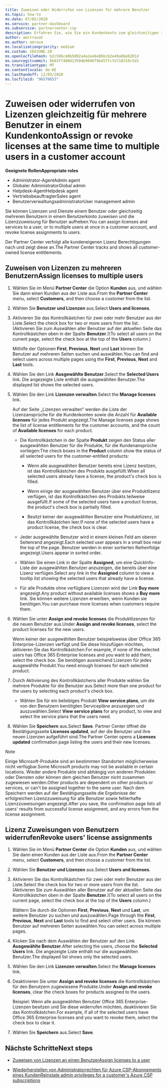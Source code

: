 ```yaml
---
title: Zuweisen oder Widerrufen von Lizenzen für mehrere Benutzer
ms.topic: how-to
ms.date: 07/02/2020
ms.service: partner-dashboard
ms.subservice: partnercenter-csp
description: Erfahren Sie, wie Sie ein Kundenkonto zum gleichzeitigen zuweisen oder widerrufen von Lizenzen und Diensten für einen oder mehrere Benutzer verwenden.
author: amitravat
ms.author: amrava
ms.localizationpriority: medium
ms.custom: SEOJUNE.20
ms.openlocfilehash: b2c59bc40b5092a4a2ee6e06bcb2e49a86e0201d
ms.sourcegitcommit: 6b03ff400d1350db9696f9b457fcfe710310c5d3
ms.translationtype: MT
ms.contentlocale: de-DE
ms.lasthandoff: 12/03/2020
ms.locfileid: "96570653"
---
```

# <a name="assign-or-revoke-licenses-at-the-same-time-to-multiple-users-in-a-customer-account"></a><span data-ttu-id="2ee5f-103">Zuweisen oder widerrufen von Lizenzen gleichzeitig für mehrere Benutzer in einem Kundenkonto</span><span class="sxs-lookup"><span data-stu-id="2ee5f-103">Assign or revoke licenses at the same time to multiple users in a customer account</span></span>

<span data-ttu-id="2ee5f-104">**Geeignete Rollen**</span><span class="sxs-lookup"><span data-stu-id="2ee5f-104">**Appropriate roles**</span></span>

- <span data-ttu-id="2ee5f-105">Administrator-Agent</span><span class="sxs-lookup"><span data-stu-id="2ee5f-105">Admin agent</span></span>
- <span data-ttu-id="2ee5f-106">Globaler Administrator</span><span class="sxs-lookup"><span data-stu-id="2ee5f-106">Global admin</span></span>
- <span data-ttu-id="2ee5f-107">Helpdesk-Agent</span><span class="sxs-lookup"><span data-stu-id="2ee5f-107">Helpdesk agent</span></span>
- <span data-ttu-id="2ee5f-108">Vertriebsbeauftragter</span><span class="sxs-lookup"><span data-stu-id="2ee5f-108">Sales agent</span></span>
- <span data-ttu-id="2ee5f-109">Benutzerverwaltungsadministrator</span><span class="sxs-lookup"><span data-stu-id="2ee5f-109">User management admin</span></span>

<span data-ttu-id="2ee5f-110">Sie können Lizenzen und Dienste einem Benutzer oder gleichzeitig mehreren Benutzern in einem Benutzerkonto zuweisen und die Lizenzzuweisung für Benutzer aufheben.</span><span class="sxs-lookup"><span data-stu-id="2ee5f-110">You can assign licenses and services to a user, or to multiple users at once in a customer account, and revoke license assignments to users.</span></span>

<span data-ttu-id="2ee5f-111">Der Partner Center verfolgt alle kundeneigenen Lizenz Berechtigungen nach und zeigt diese an.</span><span class="sxs-lookup"><span data-stu-id="2ee5f-111">The Partner Center tracks and shows all customer-owned license entitlements.</span></span>

## <a name="assign-licenses-to-multiple-users"></a><span data-ttu-id="2ee5f-112">Zuweisen von Lizenzen zu mehreren Benutzern</span><span class="sxs-lookup"><span data-stu-id="2ee5f-112">Assign licenses to multiple users</span></span>

1. <span data-ttu-id="2ee5f-113">Wählen Sie im Menü **Partner Center** die Option **Kunden** aus, und wählen Sie dann einen Kunden aus der Liste aus.</span><span class="sxs-lookup"><span data-stu-id="2ee5f-113">From the **Partner Center** menu, select **Customers**, and then choose a customer from the list.</span></span>

2. <span data-ttu-id="2ee5f-114">Wählen Sie **Benutzer und Lizenzen** aus.</span><span class="sxs-lookup"><span data-stu-id="2ee5f-114">Select **Users and licenses**.</span></span>

3. <span data-ttu-id="2ee5f-115">Aktivieren Sie das Kontrollkästchen für zwei oder mehr Benutzer aus der Liste.</span><span class="sxs-lookup"><span data-stu-id="2ee5f-115">Select the check box for two or more users from the list.</span></span> <span data-ttu-id="2ee5f-116">(Aktivieren Sie zum Auswählen aller Benutzer auf der aktuellen Seite das Kontrollkästchen oben in der Spalte **Benutzer**.)</span><span class="sxs-lookup"><span data-stu-id="2ee5f-116">(To select all users on the current page, select the check box at the top of the **Users** column.)</span></span>

    <span data-ttu-id="2ee5f-117">Mithilfe der Optionen **First**, **Previous**, **Next** und **Last** können Sie Benutzer auf mehreren Seiten suchen und auswählen.</span><span class="sxs-lookup"><span data-stu-id="2ee5f-117">You can find and select users across multiple pages using the **First**, **Previous**, **Next** and **Last** tools.</span></span>

4. <span data-ttu-id="2ee5f-118">Wählen Sie den Link **Ausgewählte Benutzer**.</span><span class="sxs-lookup"><span data-stu-id="2ee5f-118">Select the **Selected Users** link.</span></span> <span data-ttu-id="2ee5f-119">Die angezeigte Liste enthält die ausgewählten Benutzer.</span><span class="sxs-lookup"><span data-stu-id="2ee5f-119">The displayed list shows the selected users.</span></span>

5. <span data-ttu-id="2ee5f-120">Wählen Sie den Link **Lizenzen verwalten**.</span><span class="sxs-lookup"><span data-stu-id="2ee5f-120">Select the **Manage licenses** link.</span></span>

    <span data-ttu-id="2ee5f-121">Auf der Seite „Lizenzen verwalten“ werden die Liste der Lizenzansprüche für die Kundenkonten sowie die Anzahl für **Available licenses** für jedes Produkt angezeigt.</span><span class="sxs-lookup"><span data-stu-id="2ee5f-121">The Manage licenses page shows the list of license entitlements for the customer accounts, and the count of **Available licenses** for each product.</span></span>

    - <span data-ttu-id="2ee5f-122">Die Kontrollkästchen in der Spalte **Produkt** zeigen den Status aller ausgewählten Benutzer für die Produkte, für die Kundenansprüche vorliegen:</span><span class="sxs-lookup"><span data-stu-id="2ee5f-122">The check boxes in the **Product** column show the status of all selected users for the customer-entitled products:</span></span>

       - <span data-ttu-id="2ee5f-123">Wenn alle ausgewählten Benutzer bereits eine Lizenz besitzen, ist das Kontrollkästchen des Produkts ausgefüllt.</span><span class="sxs-lookup"><span data-stu-id="2ee5f-123">When all selected users already have a license, the product's check box is filled.</span></span>

       - <span data-ttu-id="2ee5f-124">Wenn einige der ausgewählten Benutzer über eine Produktlizenz verfügen, ist das Kontrollkästchen des Produkts teilweise ausgefüllt.</span><span class="sxs-lookup"><span data-stu-id="2ee5f-124">If some of the selected users have a product license, the product's check box is partially filled.</span></span>

       - <span data-ttu-id="2ee5f-125">Besitzt keiner der ausgewählten Benutzer eine Produktlizenz, ist das Kontrollkästchen leer.</span><span class="sxs-lookup"><span data-stu-id="2ee5f-125">If none of the selected users have a product license, the check box is clear.</span></span>

    - <span data-ttu-id="2ee5f-126">Jeder ausgewählte Benutzer wird in einem kleinen Feld am oberen Seitenrand angezeigt.</span><span class="sxs-lookup"><span data-stu-id="2ee5f-126">Each selected user appears in a small box near the top of the page.</span></span> <span data-ttu-id="2ee5f-127">Benutzer werden in einer sortierten Reihenfolge angezeigt.</span><span class="sxs-lookup"><span data-stu-id="2ee5f-127">Users appear in sorted order.</span></span>

    - <span data-ttu-id="2ee5f-128">Wählen Sie einen Link in der Spalte **Assigned**, um eine QuickInfo-Liste der ausgewählten Benutzer anzuzeigen, die bereits über eine Lizenz verfügen.</span><span class="sxs-lookup"><span data-stu-id="2ee5f-128">Select any link in the **Assigned** column to view a tooltip list showing the selected users that already have a license.</span></span>

    - <span data-ttu-id="2ee5f-129">Für alle Produkte ohne verfügbare Lizenzen wird der Link **Buy more** angezeigt.</span><span class="sxs-lookup"><span data-stu-id="2ee5f-129">Any product without available licenses shows a **Buy more** link.</span></span> <span data-ttu-id="2ee5f-130">Sie können weitere Lizenzen erwerben, wenn Kunden sie benötigen.</span><span class="sxs-lookup"><span data-stu-id="2ee5f-130">You can purchase more licenses when customers require them.</span></span>

6. <span data-ttu-id="2ee5f-131">Wählen Sie unter **Assign and revoke licenses** die Produktlizenzen für die neuen Benutzer aus.</span><span class="sxs-lookup"><span data-stu-id="2ee5f-131">Under **Assign and revoke licenses**, select the product licenses for the new users.</span></span> 

   <span data-ttu-id="2ee5f-132">Wenn keiner der ausgewählten Benutzer beispielsweise über Office 365 Enterprise-Lizenzen verfügt und Sie diese hinzufügen möchten, aktivieren Sie das Kontrollkästchen.</span><span class="sxs-lookup"><span data-stu-id="2ee5f-132">For example, if none of the selected users has Office 365 Enterprise licenses and you want to add them, select the check box.</span></span> <span data-ttu-id="2ee5f-133">Sie benötigen ausreichend Lizenzen für jedes ausgewählte Produkt.</span><span class="sxs-lookup"><span data-stu-id="2ee5f-133">You need enough licenses for each selected product.</span></span>

7. <span data-ttu-id="2ee5f-134">Durch Aktivierung des Kontrollkästchens aller Produkte wählen Sie mehrere Produkte für die Benutzer aus.</span><span class="sxs-lookup"><span data-stu-id="2ee5f-134">Select more than one product for the users by selecting each product's check box.</span></span>
    -   <span data-ttu-id="2ee5f-135">Wählen Sie für ein beliebiges Produkt **View service plans**, um die von den Benutzern benötigten Servicepläne anzuzeigen und auszuwählen.</span><span class="sxs-lookup"><span data-stu-id="2ee5f-135">Select **View service plans** for any product, to view and select the service plans that the users need.</span></span>

8. <span data-ttu-id="2ee5f-136">Wählen Sie **Speichern** aus.</span><span class="sxs-lookup"><span data-stu-id="2ee5f-136">Select **Save**.</span></span> <span data-ttu-id="2ee5f-137">Partner Center öffnet die Bestätigungsseite **Licenses updated**, auf der die Benutzer und ihre neuen Lizenzen aufgeführt sind.</span><span class="sxs-lookup"><span data-stu-id="2ee5f-137">The Partner Center opens a **Licenses updated** confirmation page listing the users and their new licenses.</span></span>

>[!NOTE]
><span data-ttu-id="2ee5f-138">Einige Microsoft-Produkte sind an bestimmten Standorten möglicherweise nicht verfügbar.</span><span class="sxs-lookup"><span data-stu-id="2ee5f-138">Some Microsoft products may not be available in certain locations.</span></span> <span data-ttu-id="2ee5f-139">Wieder andere Produkte sind abhängig von anderen Produkten oder Diensten oder können dem gleichen Benutzer nicht zusammen zugewiesen werden.</span><span class="sxs-lookup"><span data-stu-id="2ee5f-139">Other products are dependent on other products or services, or can't be assigned together to the same user.</span></span> <span data-ttu-id="2ee5f-140">Nach dem Speichern werden auf der Bestätigungsseite die Ergebnisse der erfolgreichen Lizenzzuweisung für alle Benutzer sowie fehlerhafte Lizenzzuweisungen angezeigt.</span><span class="sxs-lookup"><span data-stu-id="2ee5f-140">After you save, the confirmation page lists all users' results from successful license assignment, and any errors from the license assignment.</span></span>

## <a name="revoke-users-license-assignments"></a><span data-ttu-id="2ee5f-141">Lizenz Zuweisungen von Benutzern widerrufen</span><span class="sxs-lookup"><span data-stu-id="2ee5f-141">Revoke users' license assignments</span></span>

1. <span data-ttu-id="2ee5f-142">Wählen Sie im Menü **Partner Center** die Option **Kunden** aus, und wählen Sie dann einen Kunden aus der Liste aus.</span><span class="sxs-lookup"><span data-stu-id="2ee5f-142">From the **Partner Center** menu, select **Customers**, and then choose a customer from the list.</span></span>

2. <span data-ttu-id="2ee5f-143">Wählen Sie **Benutzer und Lizenzen** aus.</span><span class="sxs-lookup"><span data-stu-id="2ee5f-143">Select **Users and licenses**.</span></span>

3. <span data-ttu-id="2ee5f-144">Aktivieren Sie das Kontrollkästchen für zwei oder mehr Benutzer aus der Liste.</span><span class="sxs-lookup"><span data-stu-id="2ee5f-144">Select the check box for two or more users from the list.</span></span> <span data-ttu-id="2ee5f-145">(Aktivieren Sie zum Auswählen aller Benutzer auf der aktuellen Seite das Kontrollkästchen oben in der Spalte **Benutzer**.)</span><span class="sxs-lookup"><span data-stu-id="2ee5f-145">(To select all users on the current page, select the check box at the top of the **Users** column.)</span></span>

    <span data-ttu-id="2ee5f-146">Blättern Sie durch die Optionen **First**, **Previous**, **Next** und **Last**, um weitere Benutzer zu suchen und auszuwählen.</span><span class="sxs-lookup"><span data-stu-id="2ee5f-146">Page through the **First**, **Previous**, **Next** and **Last** tools to find and select other users.</span></span> <span data-ttu-id="2ee5f-147">Sie können Benutzer auf mehreren Seiten auswählen.</span><span class="sxs-lookup"><span data-stu-id="2ee5f-147">You can select across multiple pages.</span></span>

4. <span data-ttu-id="2ee5f-148">Klicken Sie nach dem Auswählen der Benutzer auf den Link **Ausgewählte Benutzer**.</span><span class="sxs-lookup"><span data-stu-id="2ee5f-148">After selecting the users, choose the **Selected Users** link.</span></span> <span data-ttu-id="2ee5f-149">Die angezeigte Liste enthält nur die ausgewählten Benutzer.</span><span class="sxs-lookup"><span data-stu-id="2ee5f-149">The displayed list shows only the selected users.</span></span>

5. <span data-ttu-id="2ee5f-150">Wählen Sie den Link **Lizenzen verwalten**.</span><span class="sxs-lookup"><span data-stu-id="2ee5f-150">Select the **Manage licenses** link.</span></span>

6. <span data-ttu-id="2ee5f-151">Deaktivieren Sie unter **Assign and revoke licenses** die Kontrollkästchen für den Benutzern zugewiesene Produkte.</span><span class="sxs-lookup"><span data-stu-id="2ee5f-151">Under **Assign and revoke licenses**, clear the check boxes for products assigned to the users.</span></span>

   <span data-ttu-id="2ee5f-152">Beispiel: Wenn alle ausgewählten Benutzer Office 365 Enterprise-Lizenzen besitzen und Sie diese widerrufen möchten, deaktivieren Sie das Kontrollkästchen.</span><span class="sxs-lookup"><span data-stu-id="2ee5f-152">For example, if all of the selected users have Office 365 Enterprise licenses and you want to revoke them, select the check box to clear it.</span></span>

7. <span data-ttu-id="2ee5f-153">Wählen Sie **Speichern** aus.</span><span class="sxs-lookup"><span data-stu-id="2ee5f-153">Select **Save**.</span></span>

## <a name="next-steps"></a><span data-ttu-id="2ee5f-154">Nächste Schritte</span><span class="sxs-lookup"><span data-stu-id="2ee5f-154">Next steps</span></span>

- [<span data-ttu-id="2ee5f-155">Zuweisen von Lizenzen an einen Benutzer</span><span class="sxs-lookup"><span data-stu-id="2ee5f-155">Assign licenses to a user</span></span>](assign-licenses-to-users.md)

- [<span data-ttu-id="2ee5f-156">Wiederherstellen von Administratorrechten für Azure CSP-Abonnements eines Kunden</span><span class="sxs-lookup"><span data-stu-id="2ee5f-156">Reinstate admin privileges for a customer's Azure CSP subscriptions</span></span>](revoke-reinstate-csp.md)